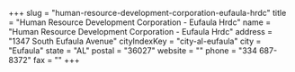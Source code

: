 +++
slug = "human-resource-development-corporation-eufaula-hrdc"
title = "Human Resource Development Corporation - Eufaula Hrdc"
name = "Human Resource Development Corporation - Eufaula Hrdc"
address = "1347 South Eufaula Avenue"
cityIndexKey = "city-al-eufaula"
city = "Eufaula"
state = "AL"
postal = "36027"
website = ""
phone = "334 687-8372"
fax = ""
+++
